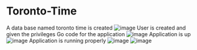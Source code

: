 # Toronto-Time

A data base named toronto time is created
![image](https://github.com/user-attachments/assets/4f4cae8e-c65b-4613-9ae0-e193c4f453a9)
User is created and given the privileges
Go code for the application
![image](https://github.com/user-attachments/assets/daad5609-a2d2-4566-9f7f-62fb108b5f21)
Application is up
![image](https://github.com/user-attachments/assets/bf3a34a6-548d-492f-8e42-f4a2727c36fe)
Application is running properly
![image](https://github.com/user-attachments/assets/3560b4df-6ace-47cc-a3ba-f72369937258)
![image](https://github.com/user-attachments/assets/b9573e2d-b6fe-45d6-a11a-b9dda6159335)
